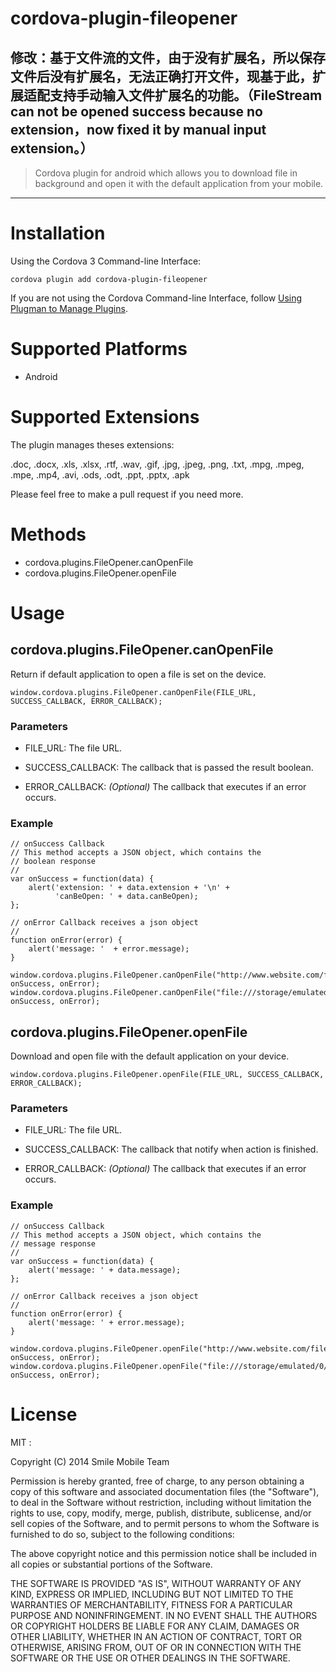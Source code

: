 cordova-plugin-fileopener
=====
修改：基于文件流的文件，由于没有扩展名，所以保存文件后没有扩展名，无法正确打开文件，现基于此，扩展适配支持手动输入文件扩展名的功能。（FileStream can not be opened success because no extension，now fixed it by manual input extension。）
---

> Cordova plugin for android which allows you to download file in background and open it with the default application from your mobile.

---

# Installation

Using the Cordova 3 Command-line Interface:

```
cordova plugin add cordova-plugin-fileopener
```

If you are not using the Cordova Command-line Interface, follow [Using Plugman to Manage Plugins](http://cordova.apache.org/docs/en/edge/plugin_ref_plugman.md.html).

# Supported Platforms

- Android

# Supported Extensions

The plugin manages theses extensions:

.doc, .docx, .xls, .xlsx, .rtf, .wav, .gif, .jpg, .jpeg, .png, .txt, .mpg, .mpeg, .mpe, .mp4, .avi, .ods, .odt, .ppt, .pptx, .apk

Please feel free to make a pull request if you need more.

# Methods

- cordova.plugins.FileOpener.canOpenFile
- cordova.plugins.FileOpener.openFile


# Usage

##  cordova.plugins.FileOpener.canOpenFile

Return if default application to open a file is set on the device.


```
window.cordova.plugins.FileOpener.canOpenFile(FILE_URL, SUCCESS_CALLBACK, ERROR_CALLBACK);
```

###  Parameters

- FILE_URL: The file URL.

- SUCCESS_CALLBACK: The callback that is passed the result boolean.

- ERROR_CALLBACK: _(Optional)_ The callback that executes if an error occurs.


### Example

    // onSuccess Callback
    // This method accepts a JSON object, which contains the
    // boolean response
    //
    var onSuccess = function(data) {
        alert('extension: ' + data.extension + '\n' +
              'canBeOpen: ' + data.canBeOpen);
    };

    // onError Callback receives a json object
    //
    function onError(error) {
        alert('message: '  + error.message);
    }

    window.cordova.plugins.FileOpener.canOpenFile("http://www.website.com/file.pdf", onSuccess, onError);
    window.cordova.plugins.FileOpener.canOpenFile("file:///storage/emulated/0/Download/local_file.pdf", onSuccess, onError);

##  cordova.plugins.FileOpener.openFile

Download and open file with the default application on your device.

```
window.cordova.plugins.FileOpener.openFile(FILE_URL, SUCCESS_CALLBACK, ERROR_CALLBACK);
```

###  Parameters

- FILE_URL: The file URL.

- SUCCESS_CALLBACK: The callback that notify when action is finished.

- ERROR_CALLBACK: _(Optional)_ The callback that executes if an error occurs.


### Example

    // onSuccess Callback
    // This method accepts a JSON object, which contains the
    // message response
    //
    var onSuccess = function(data) {
        alert('message: ' + data.message);
    };

    // onError Callback receives a json object
    //
    function onError(error) {
        alert('message: ' + error.message);
    }

    window.cordova.plugins.FileOpener.openFile("http://www.website.com/file.pdf", onSuccess, onError);
    window.cordova.plugins.FileOpener.openFile("file:///storage/emulated/0/Download/local_file.pdf", onSuccess, onError);

# License

MIT :

Copyright (C) 2014 Smile Mobile Team

Permission is hereby granted, free of charge, to any person obtaining a copy of this software and associated documentation files (the "Software"), to deal in the Software without restriction, including without limitation the rights to use, copy, modify, merge, publish, distribute, sublicense, and/or sell copies of the Software, and to permit persons to whom the Software is furnished to do so, subject to the following conditions:

The above copyright notice and this permission notice shall be included in all copies or substantial portions of the Software.

THE SOFTWARE IS PROVIDED "AS IS", WITHOUT WARRANTY OF ANY KIND, EXPRESS OR IMPLIED, INCLUDING BUT NOT LIMITED TO THE WARRANTIES OF MERCHANTABILITY, FITNESS FOR A PARTICULAR PURPOSE AND NONINFRINGEMENT. IN NO EVENT SHALL THE AUTHORS OR COPYRIGHT HOLDERS BE LIABLE FOR ANY CLAIM, DAMAGES OR OTHER LIABILITY, WHETHER IN AN ACTION OF CONTRACT, TORT OR OTHERWISE, ARISING FROM, OUT OF OR IN CONNECTION WITH THE SOFTWARE OR THE USE OR OTHER DEALINGS IN THE SOFTWARE.
